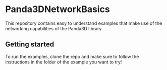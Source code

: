 # Panda3DNetworkBasics

This repository contains easy to understand examples that make use of the networking capabilities of the Panda3D library.

## Getting started

To run the examples, clone the repo and make sure to follow the instructions in the folder of the example you want to try!
